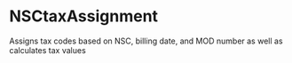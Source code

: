 # NSCtaxAssignment
Assigns tax codes based on NSC, billing date, and MOD number as well as calculates tax values
